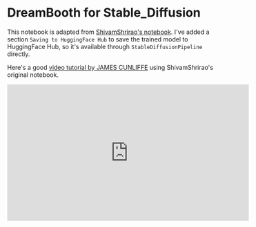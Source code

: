 # DreamBooth for Stable_Diffusion

This notebook is adapted from [ShivamShrirao's notebook](https://github.com/ShivamShrirao/diffusers/tree/main/examples/dreambooth).
I've added a section `Saving to HuggingFace Hub` to save the trained model to HuggingFace Hub, so it's available through `StableDiffusionPipeline` directly.

Here's a good [video tutorial by JAMES CUNLIFFE](https://youtu.be/FaLTztGGueQ) using ShivamShrirao's original notebook.
<iframe width="560" height="315" src="https://www.youtube.com/embed/FaLTztGGueQ" title="YouTube video player" frameborder="0" allow="accelerometer; autoplay; clipboard-write; encrypted-media; gyroscope; picture-in-picture" allowfullscreen></iframe>
